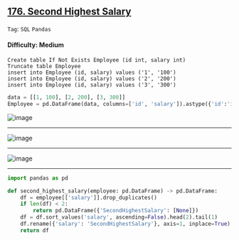 ## [176. Second Highest Salary](https://leetcode.com/problems/second-highest-salary)

```Tag```: ```SQL``` ```Pandas```

#### Difficulty: Medium

```MySQL
Create table If Not Exists Employee (id int, salary int)
Truncate table Employee
insert into Employee (id, salary) values ('1', '100')
insert into Employee (id, salary) values ('2', '200')
insert into Employee (id, salary) values ('3', '300')
```

```Python
data = [[1, 100], [2, 200], [3, 300]]
Employee = pd.DataFrame(data, columns=['id', 'salary']).astype({'id':'int64', 'salary':'int64'})
```

![image](https://github.com/quananhle/Python/assets/35042430/5cff4359-7f5f-43b5-a829-a5d7370ff66b)

---

![image](https://github.com/quananhle/Python/assets/35042430/e9164df6-849b-47a5-916c-a6a6465d52e9)

---

![image](https://github.com/quananhle/Python/assets/35042430/459cf5fb-a4e8-4542-8910-1c2da3ec78bc)

---

```Python
import pandas as pd

def second_highest_salary(employee: pd.DataFrame) -> pd.DataFrame:
    df = employee[['salary']].drop_duplicates()
    if len(df) < 2:
        return pd.DataFrame({'SecondHighestSalary': [None]})
    df = df.sort_values('salary', ascending=False).head(2).tail(1)
    df.rename({'salary': 'SecondHighestSalary'}, axis=1, inplace=True)
    return df
```
